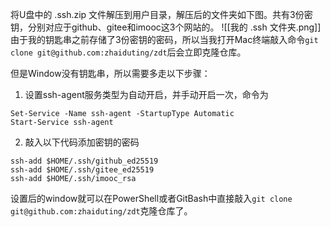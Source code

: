 将U盘中的 .ssh.zip 文件解压到用户目录，解压后的文件夹如下图。共有3份密钥，分别对应于github、gitee和imooc这3个网站的。
![[我的 .ssh 文件夹.png]]
由于我的钥匙串之前存储了3份密钥的密码，所以当我打开Mac终端敲入命令`git clone git@github.com:zhaiduting/zdt`后会立即克隆仓库。

但是Window没有钥匙串，所以需要多走以下步骤：
1. 设置ssh-agent服务类型为自动开启，并手动开启一次，命令为
```shell
Set-Service -Name ssh-agent -StartupType Automatic
Start-Service ssh-agent
```
2. 敲入以下代码添加密钥的密码
```shell
ssh-add $HOME/.ssh/github_ed25519
ssh-add $HOME/.ssh/gitee_ed25519
ssh-add $HOME/.ssh/imooc_rsa
```

设置后的window就可以在PowerShell或者GitBash中直接敲入`git clone git@github.com:zhaiduting/zdt`克隆仓库了。 